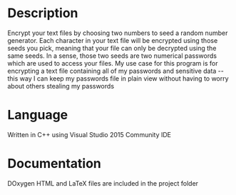 # Description
Encrypt your text files by choosing two numbers to seed a random number generator. Each character in your text file will be encrypted using those seeds you pick, meaning that your file can only be decrypted using the same seeds. In a sense, those two seeds are two numerical passwords which are used to access your files. My use case for this program is for encrypting a text file containing all of my passwords and sensitive data -- this way I can keep my passwords file in plain view without having to worry about others stealing my passwords

# Language
Written in C++ using Visual Studio 2015 Community IDE

# Documentation
DOxygen HTML and LaTeX files are included in the project folder
